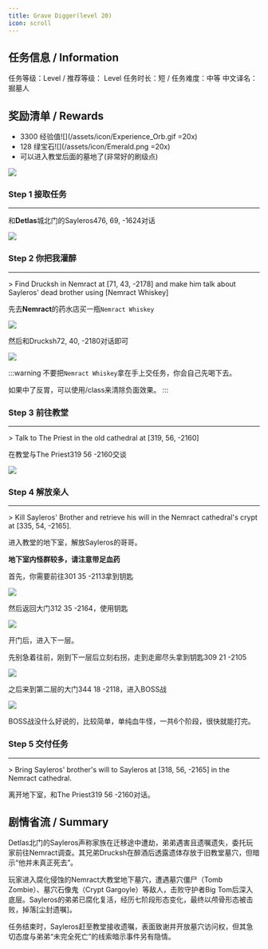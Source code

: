 ```yaml
---
title: Grave Digger(level 20)
icon: scroll
---
```


## 任务信息 / Information
任务等级：Level  / 推荐等级： Level 
任务时长：短 / 任务难度：中等
中文译名：掘墓人


## 奖励清单 / Rewards

+ 3300 经验值![](/assets/icon/Experience_Orb.gif =20x) 
+ 128 绿宝石![](/assets/icon/Emerald.png =20x)
+ 可以进入教堂后面的墓地了(非常好的刷级点)

![](/assets/img/lv20-13.png)

### Step 1 接取任务
---

和**Detlas**城北门的<NPC>Sayleros</NPC><CC>476, 69, -1624</CC>对话

![](/assets/img/lv20-5.png)

### Step 2 你把我灌醉
---
\> Find Drucksh in Nemract at [71, 43, -2178] and make him talk about Sayleros' dead brother using [Nemract Whiskey]

先去**Nemract**的药水店买一瓶`Nemract Whiskey`

![](/assets/img/lv20-6.png)

然后和<NPC>Drucksh</NPC><CC>72, 40, -2180</CC>对话即可

![](/assets/img/lv20-7.png)

:::warning
不要把`Nemract Whiskey`拿在手上交任务，你会自己先喝下去。

如果中了反胃，可以使用<Copy>/class</Copy>来清除负面效果。
:::

### Step 3 前往教堂
---
\> Talk to The Priest in the old cathedral at [319, 56, -2160]

在教堂与<NPC>The Priest</NPC><CC>319 56 -2160</CC>交谈

![](/assets/img/lv20-8.png)

### Step 4 解放亲人
--- 
\> Kill Sayleros' Brother and retrieve his will in the Nemract cathedral's crypt at [335, 54, -2165].

进入教堂的地下室，解放<NPC>Sayleros</NPC>的哥哥。

**地下室内怪群较多，请注意带足血药**

首先，你需要前往<CC>301 35 -2113</CC>拿到钥匙

![](/assets/img/lv20-10.png)

然后返回大门<CC>312 35 -2164</CC>，使用钥匙

![](/assets/img/lv20-9.png)

开门后，进入下一层。

先别急着往前，刚到下一层后立刻右拐，走到走廊尽头拿到钥匙<CC>309 21 -2105</CC>

![](/assets/img/lv20-11.png)

之后来到第二层的大门<CC>344 18 -2118</CC>，进入BOSS战

![](/assets/img/lv20-12.png)

BOSS战没什么好说的，比较简单，单纯血牛怪，一共6个阶段，很快就能打完。


### Step 5 交付任务
---
\> Bring Sayleros' brother's will to Sayleros at [318, 56, -2165] in the Nemract cathedral.

离开地下室，和<NPC>The Priest</NPC><CC>319 56 -2160</CC>对话。

## 剧情省流 / Summary

Detlas北门的Sayleros声称家族在迁移途中遭劫，弟弟遇害且遗嘱遗失，委托玩家前往Nemract调查。其兄弟Drucksh在醉酒后透露遗体存放于旧教堂墓穴，但暗示“他并未真正死去”。

玩家进入腐化侵蚀的Nemract大教堂地下墓穴，遭遇墓穴僵尸（Tomb Zombie）、墓穴石像鬼（Crypt Gargoyle）等敌人，击败守护者Big Tom后深入底层。Sayleros的弟弟已腐化复活，经历七阶段形态变化，最终以颅骨形态被击败，掉落[尘封遗嘱]。

任务结束时，Sayleros赶至教堂接收遗嘱，表面致谢并开放墓穴访问权，但其急切态度与弟弟“未完全死亡”的线索暗示事件另有隐情。
